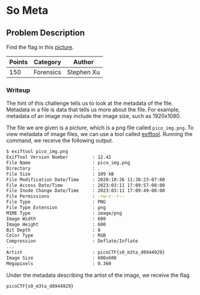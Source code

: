 # So Meta

## Problem Description

Find the flag in this [picture](https://jupiter.challenges.picoctf.org/static/916b07b4c87062c165ace1d3d31ef655/pico_img.png).

| Points  | Category   | Author     |
| ------- | ---------- | ---------- |
| 150     | Forensics  | Stephen Xu |

### Writeup

The hint of this challenge tells us to look at the metadata of the file. Metadata in a file is data that tells us more about the file. For example, metadata of an image may include the image size, such as 1920x1080.

The file we are given is a picture, which is a png file called `pico_img.png`. To view metadata of image files, we can use a tool called [exiftool](https://exiftool.org/). Running the command, we receive the following output.

```BASH
$ exiftool pico_img.png
ExifTool Version Number         : 12.42
File Name                       : pico_img.png
Directory                       : .
File Size                       : 109 kB
File Modification Date/Time     : 2020:10:26 11:38:23-07:00
File Access Date/Time           : 2023:03:11 17:09:57-08:00
File Inode Change Date/Time     : 2023:03:11 17:09:49-08:00
File Permissions                : -rw-r--r--
File Type                       : PNG
File Type Extension             : png
MIME Type                       : image/png
Image Width                     : 600
Image Height                    : 600
Bit Depth                       : 8
Color Type                      : RGB
Compression                     : Deflate/Inflate
...
Artist                          : picoCTF{s0_m3ta_d8944929}
Image Size                      : 600x600
Megapixels                      : 0.360
```

Under the metadata describing the artist of the image, we receive the flag.

```FLAG
picoCTF{s0_m3ta_d8944929}
```
